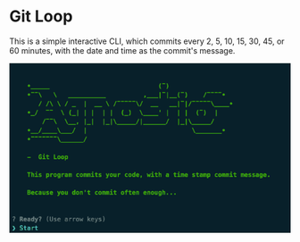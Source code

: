 # Git Loop

This is a simple interactive CLI, which commits every 2, 5, 10, 15, 30, 45, or 60 minutes, with the date and time as the commit's message.


![Alt text](https://raw.githubusercontent.com/agnostio/git-loop/master/preview.gif)
